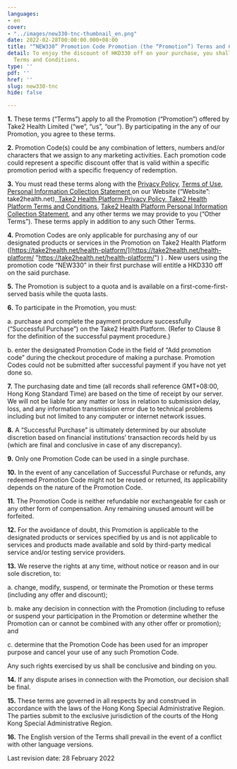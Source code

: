 ```yaml
---
languages:
- en
cover:
- "../images/new330-tnc-thumbnail_en.png"
date: 2022-02-28T00:00:00.000+08:00
title: "“NEW330” Promotion Code Promotion (the “Promotion”) Terms and Conditions"
detail: To enjoy the discount of HKD330 off on your purchase, you shall follow these
  Terms and Conditions.
type: ''
pdf: ''
href: ''
slug: new330-tnc
hide: false

---
```

**1.**	These terms (“Terms”) apply to all the Promotion (“Promotion”) offered by Take2 Health Limited (“we”, “us”, “our”). By participating in the any of our Promotion, you agree to these terms.

**2.**	Promotion Code(s) could be any combination of letters, numbers and/or characters that we assign to any marketing activities. Each promotion code could represent a specific discount offer that is valid within a specific promotion period with a specific frequency of redemption.

**3.**	You must read these terms along with the [Privacy Policy](https://take2health.net/en/terms-and-conditions/privacy-policy/), [Terms of Use](https://take2health.net/en/terms-and-conditions/website-terms-of-use), [Personal Information Collection Statement ](https://take2health.net/en/terms-and-conditions/personal-information-collection-statement/)on our Website (“Website”: take2health.net),[ Take2 Health Platform Privacy Policy](https://take2health.net/health-platform/agreement/2),[ Take2 Health Platform Terms and Conditions](https://take2health.net/health-platform/agreement/3), [Take2 Health Platform Personal Information Collection Statement](https://take2health.net/health-platform/agreement/1), and any other terms we may provide to you (“Other Terms”). These terms apply in addition to any such Other Terms.

**4.**	Promotion Codes are only applicable for purchasing any of our designated products or services in the Promotion on Take2 Health Platform ([https://take2health.net/health-platform/](https://take2health.net/health-platform/ "https://take2health.net/health-platform/")  ) . New users using the promotion code “NEW330” in their first purchase will entitle a HKD330 off on the said purchase.

**5.**	The Promotion is subject to a quota and is available on a first-come-first-served basis while the quota lasts.

**6.**	To participate in the Promotion, you must:

a.	purchase and complete the payment procedure successfully (“Successful Purchase”) on the Take2 Health Platform. (Refer to Clause 8 for the definition of the successful payment procedure.)

b.	enter the designated Promotion Code in the field of “Add promotion code” during the checkout procedure of making a purchase. Promotion Codes could not be submitted after successful payment if you have not yet done so.

**7.**	The purchasing date and time (all records shall reference GMT+08:00, Hong Kong Standard Time) are based on the time of receipt by our server. We will not be liable for any matter or loss in relation to submission delay, loss, and any information transmission error due to technical problems including but not limited to any computer or internet network issues.

**8.**	A “Successful Purchase” is ultimately determined by our absolute discretion based on financial institutions’ transaction records held by us (which are final and conclusive in case of any discrepancy).

**9.**	Only one Promotion Code can be used in a single purchase.

**10.**	In the event of any cancellation of Successful Purchase or refunds, any redeemed Promotion Code might not be reused or returned, its applicability depends on the nature of the Promotion Code.

**11.**	The Promotion Code is neither refundable nor exchangeable for cash or any other form of compensation. Any remaining unused amount will be forfeited.

**12.**	For the avoidance of doubt, this Promotion is applicable to the designated products or services specified by us and is not applicable to services and products made available and sold by third-party medical service and/or testing service providers.

**13.**	We reserve the rights at any time, without notice or reason and in our sole discretion, to:

a.	change, modify, suspend, or terminate the Promotion or these terms (including any offer and discount);

b.	make any decision in connection with the Promotion (including to refuse or suspend your participation in the Promotion or determine whether the Promotion can or cannot be combined with any other offer or promotion); and

c.	determine that the Promotion Code has been used for an improper purpose and cancel your use of any such Promotion Code.

Any such rights exercised by us shall be conclusive and binding on you.

**14.**	If any dispute arises in connection with the Promotion, our decision shall be final.

**15.**	These terms are governed in all respects by and construed in accordance with the laws of the Hong Kong Special Administrative Region. The parties submit to the exclusive jurisdiction of the courts of the Hong Kong Special Administrative Region.

**16.**	The English version of the Terms shall prevail in the event of a conflict with other language versions.

Last revision date: 28 February 2022